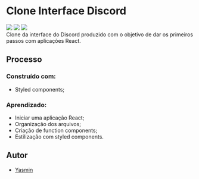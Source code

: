 # Clone Interface Discord

<div>
 <img src="https://img.shields.io/badge/React-20232A?style=for-the-badge&logo=react&logoColor=61DAFB">
 <img src="https://img.shields.io/badge/TypeScript-007ACC?style=for-the-badge&logo=typescript&logoColor=white">
 <img src="https://img.shields.io/badge/-Em%20constru%C3%A7%C3%A3o-brightgreen">
 </div>
 Clone da interface do Discord produzido com o objetivo de dar os primeiros passos com aplicações React.
 
 <h2> Processo </h2>
 <h3>Construído com:</h3>
 <ul>
 <li>Styled components;</li>
 </ul>
 <h3>Aprendizado:</h3>
 <ul>
 <li>Iniciar uma aplicação React;</li>
 <li>Organização dos arquivos;</li>
 <li>Criação de function components;</li>
 <li>Estilização com styled components.</li>
 </ul>
 <h2> Autor </h2>
 <ul>
 <li><a href="https://www.linkedin.com/in/yasmin-goncalves/" target="_blank">Yasmin</a></li>
 </ul>
